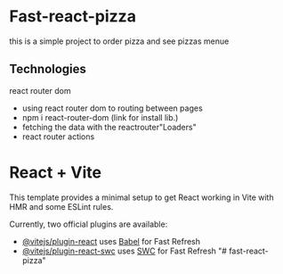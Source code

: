 # Fast-react-pizza

this is a simple project to order pizza and see pizzas menue

## Technologies

react router dom

- using react router dom to routing between pages
- npm i react-router-dom (link for install lib.)
- fetching the data with the reactrouter"Loaders"
- react router actions

# React + Vite

This template provides a minimal setup to get React working in Vite with HMR and some ESLint rules.

Currently, two official plugins are available:

- [@vitejs/plugin-react](https://github.com/vitejs/vite-plugin-react/blob/main/packages/plugin-react/README.md) uses [Babel](https://babeljs.io/) for Fast Refresh
- [@vitejs/plugin-react-swc](https://github.com/vitejs/vite-plugin-react-swc) uses [SWC](https://swc.rs/) for Fast Refresh
  "# fast-react-pizza"
